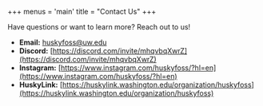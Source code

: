 +++
menus = 'main'
title = "Contact Us"
+++

Have questions or want to learn more? Reach out to us!

* **Email:** huskyfoss@uw.edu
* **Discord:** [https://discord.com/invite/mhqvbqXwrZ](https://discord.com/invite/mhqvbqXwrZ)
* **Instagram:** [https://www.instagram.com/huskyfoss/?hl=en](https://www.instagram.com/huskyfoss/?hl=en)
* **HuskyLink:** [https://huskylink.washington.edu/organization/huskyfoss](https://huskylink.washington.edu/organization/huskyfoss)
